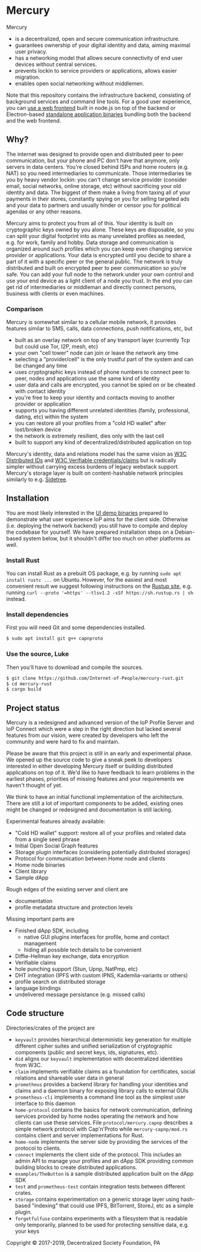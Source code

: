 # Mercury

Mercury
 - is a decentralized, open and secure communication infrastructure.
 - guarantees ownership of your digital identity and data, aiming maximal user privacy.
 - has a networking model that allows secure connectivity of end user devices without central services.
 - prevents lockin to service providers or applications, allows easier migration.
 - enables open social networking without middlemen.

Note that this repository contains the infrastructure backend, consisting of
background services and command line tools. For a good user experience, you can
[use a web frontend](https://github.com/Internet-of-People/prometheus-ui)
built in node.js on top of the backend or Electron-based
[standalone application binaries](https://github.com/Internet-of-People/prometheus-electron)
bundling both the backend and the web frontend.

## Why?

The internet was designed to provide open and distributed peer to peer communication,
but your phone and PC don't have that anymore, only servers in data centers.
You're closed behind ISPs and home routers (e.g. NAT) so you need intermediaries to communicate.
Those intermediaries tie you by heavy vendor lockin: you can't change service provider
(consider email, social networks, online storage, etc) without sacrificing your old identity and data.
The biggest of them make a living from taxing all of your payments in their stores,
constantly spying on you for selling targeted ads and your data to partners and
usually hinder or censor you for political agendas or any other reasons.

Mercury aims to protect you from all of this.
Your identity is built on cryptographic keys owned by you alone. These keys are disposable,
so you can split your digital footprint into as many unrelated profiles as needed,
e.g. for work, family and hobby. 
Data storage and communication is organized around such profiles which you can keep
even changing service provider or applications.
Your data is encrypted until you decide to share a part of it with a specific peer or the general public.
The network is truly distributed and built on encrypted peer to peer communication so you're safe.
You can add your full node to the network under your own control and
use your end device as a light client of a node you trust.
In the end you can get rid of intermediaries or middleman and directly connect persons,
business with clients or even machines.


### Comparison

Mercury is somewhat similar to a cellular mobile network, it provides features similar to
SMS, calls, data connections, push notifications, etc, but
 - built as an overlay network on top of any transport layer
   (currently Tcp but could use Tor, I2P, mesh, etc)
 - your own "cell tower" node can join or leave the network any time
 - selecting a "provider/cell" is the only trustful part of the system and can be changed any time
 - uses cryptographic keys instead of phone numbers to connect peer to peer,
   nodes and applications use the same kind of identity
 - user data and calls are encrypted, you cannot be spied on or be cheated with contact identity
 - you're free to keep your identity and contacts moving to another provider or application
 - supports you having different unrelated identities (family, professional, dating, etc) within the system
 - you can restore all your profiles from a "cold HD wallet" after lost/broken device
 - the network is extremely resilient, dies only with the last cell
 - built to support any kind of decentralized/distributed application on top 

Mercury's identity, data and relations model has the same vision as
[W3C Distributed IDs](https://w3c-ccg.github.io/did-spec) and
[W3C Verifiable credentials/claims](https://w3c.github.io/vc-data-model/)
but is radically simpler without carrying excess burdens of legacy webstack support.
Mercury's storage layer is built on content-hashable network principles similarly to e.g.
[Sidetree](https://github.com/decentralized-identity/sidetree/blob/master/docs/protocol.md). 


## Installation

You are most likely interested in the
[UI demo binaries](https://github.com/Internet-of-People/prometheus-electron)
prepared to demonstrate what user experience IoP aims for the client side.
Otherwise (i.e. deploying the network backend)
you still have to compile and deploy the codebase for yourself.
We have prepared installation steps on a Debian-based system below,
but it shouldn't differ too much on other platforms as well. 

### Install Rust

You can install Rust as a prebuilt OS package, e.g. by running `sudo apt install rustc ...` on Ubuntu.
However, for the easiest and most convenient result we suggest following instructions on the
[Rustup site](https://rustup.rs), e.g. running
`curl --proto '=https' --tlsv1.2 -sSf https://sh.rustup.rs | sh` instead.

### Install dependencies

First you will need Git and some dependencies installed.

```bash
$ sudo apt install git g++ capnproto
```

### Use the source, Luke

Then you'll have to download and compile the sources.

```bash
$ git clone https://github.com/Internet-of-People/mercury-rust.git
$ cd mercury-rust
$ cargo build
```

## Project status

Mercury is a redesigned and advanced version of the IoP Profile Server and IoP Connect
which were a step in the right direction but lacked several features from our vision,
were created by developers who left the community and were hard to fix and maintain.   

Please be aware that this project is still in an early and experimental phase.
We opened up the source code to give a sneak peek to developers interested in either
developing Mercury itself or building distributed applications on top of it.
We'd like to have feedback to learn problems in the earliest phases,
priorities of missing features and your requirements we haven't thought of yet.

We think to have an initial functional implementation of the architecture.
There are still a lot of important components to be added,
existing ones might be changed or redesigned and
documentation is still lacking.

Experimental features already available:
 - "Cold HD wallet" support: restore all of your profiles and related data from a single seed phrase
 - Initial Open Social Graph features
 - Storage plugin interfaces (considering potentially distributed storages)
 - Protocol for communication between Home node and clients
 - Home node binaries
 - Client library
 - Sample dApp

Rough edges of the existing server and client are
 - documentation
 - profile metadata structure and protection levels

Missing important parts are
 - Finished dApp SDK, including
   - native GUI plugins interfaces for profile, home and contact management
   - hiding all possible tech details to be convenient
 - Diffie-Hellman key exchange, data encryption
 - Verifiable claims
 - hole punching support (Stun, Upnp, NatPmp, etc)
 - DHT integration (IPFS with custom IPNS, Kademlia-variants or others)
 - profile search on distributed storage
 - language bindings
 - undelivered message persistance (e.g. missed calls)


## Code structure

Directories/crates of the project are
 - `keyvault` provides hierarchical deterministic key generation for
   multiple different cipher suites and unified serialization of
   cryptographic components (public and secret keys, ids, signatures, etc).
 - `did` aligns our `keyvault` implementation with decentralized identities from W3C.
 - `claim` implements verifiable claims as a foundation for certificates,
   social relations and shareable user data in general
 - `prometheus` provides a backend library for handling your identities and claims
   and a daemon binary for exposing library calls to external GUIs
 - `prometheus-cli` implements a command line tool as the simplest user interface
   to this daemon 
 - `home-protocol` contains the basics for network communication, defining
   services provided by home nodes operating the network and how clients can use these services.
   File `protocol/mercury.capnp` describes a simple network protocol with Cap'n'Proto
   while `mercury-capnp/mod.rs` contains client and server implementations for Rust. 
 - `home-node` implements the server side by providing the services of the protocol to clients.
 - `connect` implements the client side of the protocol. This includes an admin API to manage your
   profiles and an dApp SDK providing common building blocks to create distributed applications.
 - `examples/TheButton` is a sample distributed application built on the dApp SDK  
 - `test` and `prometheus-test` contain integration tests between different crates.
 - `storage` contains experimentation on a generic storage layer using hash-based "indexing"
   that could use IPFS, BitTorrent, StoreJ, etc as a simple plugin.
 - `forgetfulfuse` contains experiments with a filesystem that is readable only temporarily,
   planned to be used for protecting sensitive data, e.g. your keys 

Copyright © 2017-2019, Decentralized Society Foundation, PA
